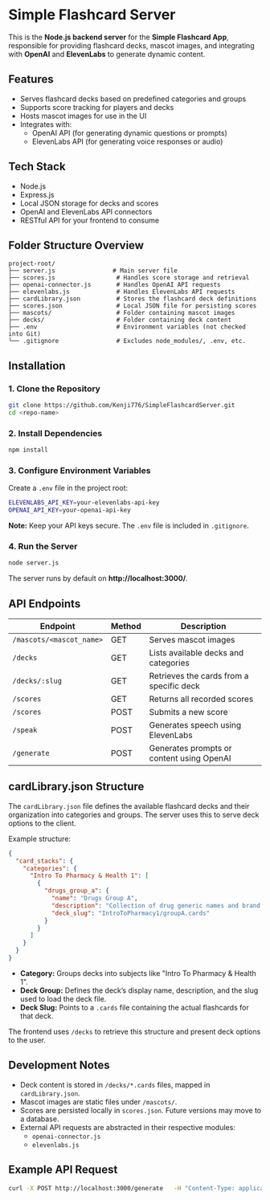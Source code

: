 # Simple Flashcard Server

This is the **Node.js backend server** for the **Simple Flashcard App**, responsible for providing flashcard decks, mascot images, and integrating with **OpenAI** and **ElevenLabs** to generate dynamic content.

## Features

- Serves flashcard decks based on predefined categories and groups
- Supports score tracking for players and decks
- Hosts mascot images for use in the UI
- Integrates with:
  - OpenAI API (for generating dynamic questions or prompts)
  - ElevenLabs API (for generating voice responses or audio)

## Tech Stack

- Node.js
- Express.js
- Local JSON storage for decks and scores
- OpenAI and ElevenLabs API connectors
- RESTful API for your frontend to consume

## Folder Structure Overview

```
project-root/
├── server.js                # Main server file
├── scores.js                 # Handles score storage and retrieval
├── openai-connector.js       # Handles OpenAI API requests
├── elevenlabs.js             # Handles ElevenLabs API requests
├── cardLibrary.json          # Stores the flashcard deck definitions
├── scores.json               # Local JSON file for persisting scores
├── mascots/                  # Folder containing mascot images
├── decks/                    # Folder containing deck content
├── .env                      # Environment variables (not checked into Git)
└── .gitignore                # Excludes node_modules/, .env, etc.
```

## Installation

### 1. Clone the Repository

```bash
git clone https://github.com/Kenji776/SimpleFlashcardServer.git
cd <repo-name>
```

### 2. Install Dependencies

```bash
npm install
```

### 3. Configure Environment Variables

Create a `.env` file in the project root:

```bash
ELEVENLABS_API_KEY=your-elevenlabs-api-key
OPENAI_API_KEY=your-openai-api-key
```

**Note:** Keep your API keys secure. The `.env` file is included in `.gitignore`.

### 4. Run the Server

```bash
node server.js
```

The server runs by default on **http://localhost:3000/**.

## API Endpoints

| Endpoint                     | Method | Description                                     |
|------------------------------|--------|-------------------------------------------------|
| `/mascots/<mascot_name>`     | GET    | Serves mascot images                            |
| `/decks`                     | GET    | Lists available decks and categories            |
| `/decks/:slug`               | GET    | Retrieves the cards from a specific deck        |
| `/scores`                    | GET    | Returns all recorded scores                     |
| `/scores`                    | POST   | Submits a new score                             |
| `/speak`                     | POST   | Generates speech using ElevenLabs               |
| `/generate`                  | POST   | Generates prompts or content using OpenAI       |

## cardLibrary.json Structure

The `cardLibrary.json` file defines the available flashcard decks and their organization into categories and groups. The server uses this to serve deck options to the client.

Example structure:

```json
{
  "card_stacks": {
    "categories": {
      "Intro To Pharmacy & Health 1": [
        {
          "drugs_group_a": {
            "name": "Drugs Group A",
            "description": "Collection of drug generic names and brand names",
            "deck_slug": "IntroToPharmacy1/groupA.cards"
          }
        }
      ]
    }
  }
}
```

- **Category:** Groups decks into subjects like "Intro To Pharmacy & Health 1".
- **Deck Group:** Defines the deck’s display name, description, and the slug used to load the deck file.
- **Deck Slug:** Points to a `.cards` file containing the actual flashcards for that deck.

The frontend uses `/decks` to retrieve this structure and present deck options to the user.

## Development Notes

- Deck content is stored in `/decks/*.cards` files, mapped in `cardLibrary.json`.
- Mascot images are static files under `/mascots/`.
- Scores are persisted locally in `scores.json`. Future versions may move to a database.
- External API requests are abstracted in their respective modules:
  - `openai-connector.js`
  - `elevenlabs.js`

## Example API Request

```bash
curl -X POST http://localhost:3000/generate   -H "Content-Type: application/json"   -d '{"prompt":"Generate a pharmacy question"}'
```
